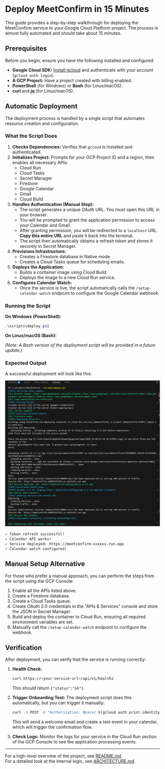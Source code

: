 # Deploy MeetConfirm in 15 Minutes

This guide provides a step-by-step walkthrough for deploying the MeetConfirm service to your Google Cloud Platform project. The process is almost fully automated and should take about 15 minutes.

## Prerequisites

Before you begin, ensure you have the following installed and configured:

*   **Google Cloud SDK:** [Install gcloud](https://cloud.google.com/sdk/docs/install) and authenticate with your account (`gcloud auth login`).
*   **A GCP Project:** Have a project created with billing enabled.
*   **PowerShell** (for Windows) or **Bash** (for Linux/macOS).
*   **curl** and **jq** (for Linux/macOS).

## Automatic Deployment

The deployment process is handled by a single script that automates resource creation and configuration.

### What the Script Does

1.  **Checks Dependencies:** Verifies that `gcloud` is installed and authenticated.
2.  **Initializes Project:** Prompts for your GCP Project ID and a region, then enables all necessary APIs:
    *   Cloud Run
    *   Cloud Tasks
    *   Secret Manager
    *   Firestore
    *   Google Calendar
    *   Gmail
    *   Cloud Build
3.  **Handles Authentication (Manual Step):**
    *   The script generates a unique OAuth URL. You must open this URL in your browser.
    *   You will be prompted to grant the application permission to access your Calendar and Gmail.
    *   After granting permission, you will be redirected to a `localhost` URL. **Copy this entire URL** and paste it back into the terminal.
    *   The script then automatically obtains a refresh token and stores it securely in Secret Manager.
4.  **Provisions Infrastructure:**
    *   Creates a Firestore database in Native mode.
    *   Creates a Cloud Tasks queue for scheduling emails.
5.  **Deploys the Application:**
    *   Builds a container image using Cloud Build.
    *   Deploys the image to a new Cloud Run service.
6.  **Configures Calendar Watch:**
    *   Once the service is live, the script automatically calls the `/setup-calendar-watch` endpoint to configure the Google Calendar webhook.

### Running the Script

**On Windows (PowerShell):**

```powershell
.\scripts\deploy.ps1
```

**On Linux/macOS (Bash):**

*(Note: A Bash version of the deployment script will be provided in a future update.)*

### Expected Output

A successful deployment will look like this:

![Deployment Script Screenshot](images/deploy_screenshot.png)

```
✓ Token refresh successful!
✓ Calendar API works!
✓ Service deployed: https://meetconfirm-xxxxxx.run.app
✓ Calendar watch configured!
```

## Manual Setup Alternative

For those who prefer a manual approach, you can perform the steps from the script using the GCP Console:

1.  Enable all the APIs listed above.
2.  Create a Firestore database.
3.  Create a Cloud Tasks queue.
4.  Create OAuth 2.0 credentials in the "APIs & Services" console and store the JSON in Secret Manager.
5.  Build and deploy the container to Cloud Run, ensuring all required environment variables are set.
6.  Manually call the `/setup-calendar-watch` endpoint to configure the webhook.

## Verification

After deployment, you can verify that the service is running correctly:

1.  **Health Check:**
    ```bash
    curl https://<your-service-url>/api/v1/healthz
    ```
    This should return `{"status":"ok"}`.

2.  **Trigger Onboarding Test:**
    The deployment script does this automatically, but you can trigger it manually:
    ```bash
    curl -X POST -H "Authorization: Bearer $(gcloud auth print-identity-token)" https://<your-service-url>/api/v1/onboarding/run-test
    ```
    This will send a welcome email and create a test event in your calendar, which will trigger the confirmation flow.

3.  **Check Logs:**
    Monitor the logs for your service in the Cloud Run section of the GCP Console to see the application processing events.

---

For a high-level overview of the project, see [README.md](README.md).  
For a detailed look at the internal logic, see [ARCHITECTURE.md](ARCHITECTURE.md).
